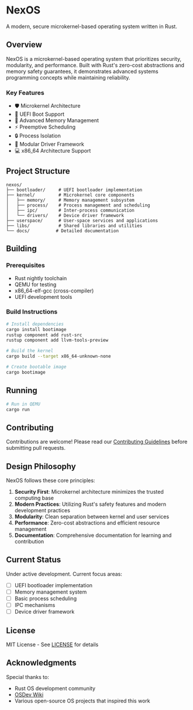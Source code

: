# NexOS

A modern, secure microkernel-based operating system written in Rust.

## Overview

NexOS is a microkernel-based operating system that prioritizes security, modularity, and performance. Built with Rust's zero-cost abstractions and memory safety guarantees, it demonstrates advanced systems programming concepts while maintaining reliability.

### Key Features

- 🛡️ Microkernel Architecture
- 🚀 UEFI Boot Support
- 🧠 Advanced Memory Management
- ⚡ Preemptive Scheduling
- 🔒 Process Isolation
- 🔌 Modular Driver Framework
- 💻 x86_64 Architecture Support

## Project Structure

```
nexos/
├── bootloader/     # UEFI bootloader implementation
├── kernel/         # Microkernel core components
│   ├── memory/     # Memory management subsystem
│   ├── process/    # Process management and scheduling
│   ├── ipc/        # Inter-process communication
│   └── drivers/    # Device driver framework
├── userspace/      # User-space services and applications
├── libs/           # Shared libraries and utilities
└── docs/          # Detailed documentation
```

## Building

### Prerequisites

- Rust nightly toolchain
- QEMU for testing
- x86_64-elf-gcc (cross-compiler)
- UEFI development tools

### Build Instructions

```bash
# Install dependencies
cargo install bootimage
rustup component add rust-src
rustup component add llvm-tools-preview

# Build the kernel
cargo build --target x86_64-unknown-none

# Create bootable image
cargo bootimage
```

## Running

```bash
# Run in QEMU
cargo run
```

## Contributing

Contributions are welcome! Please read our [Contributing Guidelines](CONTRIBUTING.md) before submitting pull requests.

## Design Philosophy

NexOS follows these core principles:

1. **Security First**: Microkernel architecture minimizes the trusted computing base
2. **Modern Practices**: Utilizing Rust's safety features and modern development practices
3. **Modularity**: Clean separation between kernel and user services
4. **Performance**: Zero-cost abstractions and efficient resource management
5. **Documentation**: Comprehensive documentation for learning and contribution

## Current Status

Under active development. Current focus areas:
- [ ] UEFI bootloader implementation
- [ ] Memory management system
- [ ] Basic process scheduling
- [ ] IPC mechanisms
- [ ] Device driver framework

## License

MIT License - See [LICENSE](LICENSE) for details

## Acknowledgments

Special thanks to:
- Rust OS development community
- [OSDev Wiki](https://wiki.osdev.org)
- Various open-source OS projects that inspired this work
